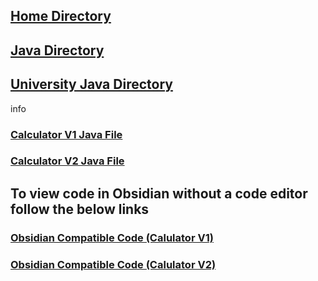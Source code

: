 ## [Home Directory](/CodeLanguages/ReadMe.md)
## [Java Directory](/CodeLanguages/Java/JavaContents.md)
## [University Java Directory](/CodeLanguages/Java/UniversityJavaFiles/ReadMe.md)

info
### [Calculator V1 Java File](calculatorV1.java)
### [Calculator V2 Java File](calculatorV2.java)

## To view code in Obsidian without a code editor follow the below links

### [Obsidian Compatible Code (Calulator V1)](calculatorV1.md)
### [Obsidian Compatible Code (Calulator V2)](calculatorV2.md)